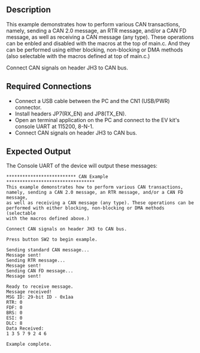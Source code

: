## Description

This example demonstrates how to perform various CAN transactions, namely, sending a CAN 2.0 message, an RTR message, and/or a CAN FD message, as well as receiving a CAN message (any type). These operations can be enbled and disabled with the macros at the top of main.c. And they can be performed using either blocking, non-blocking or DMA methods (also selectable with the macros defined at top of main.c.)

Connect CAN signals on header JH3 to CAN bus.

## Required Connections
-   Connect a USB cable between the PC and the CN1 (USB/PWR) connector.
-   Install headers JP7(RX\_EN) and JP8(TX\_EN).
-   Open an terminal application on the PC and connect to the EV kit's console UART at 115200, 8-N-1.
-   Connect CAN signals on header JH3 to CAN bus.

## Expected Output

The Console UART of the device will output these messages:

```
************************** CAN Example *********************************
This example demonstrates how to perform various CAN transactions,
namely, sending a CAN 2.0 message, an RTR message, and/or a CAN FD message,
as well as receiving a CAN message (any type). These operations can be
performed with either blocking, non-blocking or DMA methods (selectable
with the macros defined above.)

Connect CAN signals on header JH3 to CAN bus.

Press button SW2 to begin example.

Sending standard CAN message...
Message sent!
Sending RTR message...
Message sent!
Sending CAN FD message...
Message sent!

Ready to receive message.
Message received!
MSG ID: 29-bit ID - 0x1aa
RTR: 0
FDF: 0
BRS: 0
ESI: 0
DLC: 8
Data Received:
1 3 5 7 9 2 4 6

Example complete.
```
